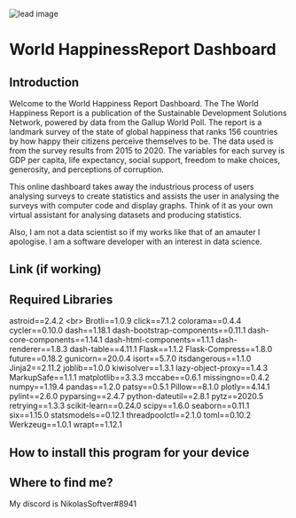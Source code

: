 ![lead image](https://github.com/nickbrowningdev/WorldHappinessReportDashboard/blob/main/screenshots/screenshot1.PNG)

# World HappinessReport Dashboard
## Introduction
Welcome to the World Happiness Report Dashboard. The The World Happiness Report is a publication of the Sustainable Development Solutions Network, powered by data from the Gallup World Poll. The report is a landmark survey of the state of global happiness that ranks 156 countries by how happy their citizens perceive themselves to be. The data used is from the survey results from 2015 to 2020. The variables for each survey is GDP per capita, life expectancy, social support, freedom to make choices, generosity, and perceptions of corruption.

This online dashboard takes away the industrious process of users analysing surveys to create statistics and assists the user in analysing the surveys with computer code and display graphs. Think of it as your own virtual assistant for analysing datasets and producing statistics.

Also, I am not a data scientist so if my works like that of an amauter I apologise. I am a software developer with an interest in data science.

## Link (if working)

## Required Libraries
astroid==2.4.2 <br\>
Brotli==1.0.9
click==7.1.2
colorama==0.4.4
cycler==0.10.0
dash==1.18.1
dash-bootstrap-components==0.11.1
dash-core-components==1.14.1
dash-html-components==1.1.1
dash-renderer==1.8.3
dash-table==4.11.1
Flask==1.1.2
Flask-Compress==1.8.0
future==0.18.2
gunicorn==20.0.4
isort==5.7.0
itsdangerous==1.1.0
Jinja2==2.11.2
joblib==1.0.0
kiwisolver==1.3.1
lazy-object-proxy==1.4.3
MarkupSafe==1.1.1
matplotlib==3.3.3
mccabe==0.6.1
missingno==0.4.2
numpy==1.19.4
pandas==1.2.0
patsy==0.5.1
Pillow==8.1.0
plotly==4.14.1
pylint==2.6.0
pyparsing==2.4.7
python-dateutil==2.8.1
pytz==2020.5
retrying==1.3.3
scikit-learn==0.24.0
scipy==1.6.0
seaborn==0.11.1
six==1.15.0
statsmodels==0.12.1
threadpoolctl==2.1.0
toml==0.10.2
Werkzeug==1.0.1
wrapt==1.12.1

## How to install this program for your device


## Where to find me?
My discord is NikolasSoftver#8941
